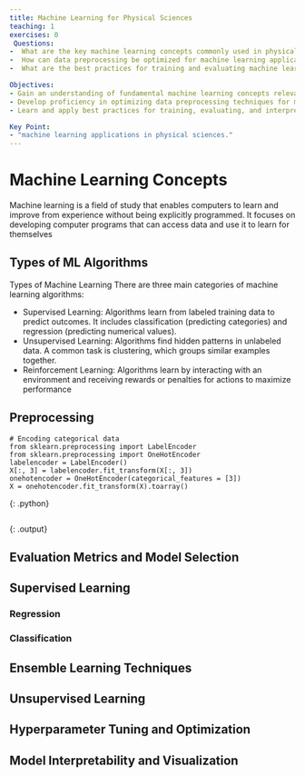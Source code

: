 ```yaml
---
title: Machine Learning for Physical Sciences
teaching: 1
exercises: 0
 Questions:
-  What are the key machine learning concepts commonly used in physical sciences?
-  How can data preprocessing be optimized for machine learning applications in Python?
-  What are the best practices for training and evaluating machine learning models in the context of physical sciences

Objectives:
- Gain an understanding of fundamental machine learning concepts relevant to physical sciences.
- Develop proficiency in optimizing data preprocessing techniques for machine learning tasks in Python.
- Learn and apply best practices for training, evaluating, and interpreting machine learning models in the domain of physical sciences.

Key Point:
- "machine learning applications in physical sciences."
---
```


# Machine Learning Concepts

Machine learning is a field of study that enables computers to learn and improve from experience without being explicitly programmed. It focuses on developing computer programs that can access data and use it to learn for themselves


## Types of ML Algorithms

Types of Machine Learning
There are three main categories of machine learning algorithms:

- Supervised Learning: Algorithms learn from labeled training data to predict outcomes. It includes classification (predicting categories) and regression (predicting numerical values).
- Unsupervised Learning: Algorithms find hidden patterns in unlabeled data. A common task is clustering, which groups similar examples together.
- Reinforcement Learning: Algorithms learn by interacting with an environment and receiving rewards or penalties for actions to maximize performance

## Preprocessing

~~~
# Encoding categorical data
from sklearn.preprocessing import LabelEncoder
from sklearn.preprocessing import OneHotEncoder
labelencoder = LabelEncoder()
X[:, 3] = labelencoder.fit_transform(X[:, 3])
onehotencoder = OneHotEncoder(categorical_features = [3])
X = onehotencoder.fit_transform(X).toarray()
~~~
{: .python}

~~~
~~~
{: .output}


## Evaluation Metrics and Model Selection

## Supervised Learning



### Regression

### Classification

## Ensemble Learning Techniques

## Unsupervised Learning

## Hyperparameter Tuning and Optimization

## Model Interpretability and Visualization



